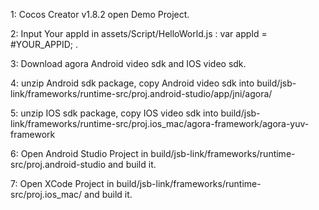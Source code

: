 1: Cocos Creator v1.8.2 open Demo Project.
 
2: Input Your appId in assets/Script/HelloWorld.js : var appId = #YOUR_APPID; .

3: Download agora Android video sdk and IOS video sdk.

4: unzip Android sdk package, copy Android video sdk into build/jsb-link/frameworks/runtime-src/proj.android-studio/app/jni/agora/
   
5: unzip IOS sdk package, copy IOS video sdk into build/jsb-link/frameworks/runtime-src/proj.ios_mac/agora-framework/agora-yuv-framework

6: Open Android Studio Project in build/jsb-link/frameworks/runtime-src/proj.android-studio and build it.

7: Open XCode Project in build/jsb-link/frameworks/runtime-src/proj.ios_mac/ and build it.
